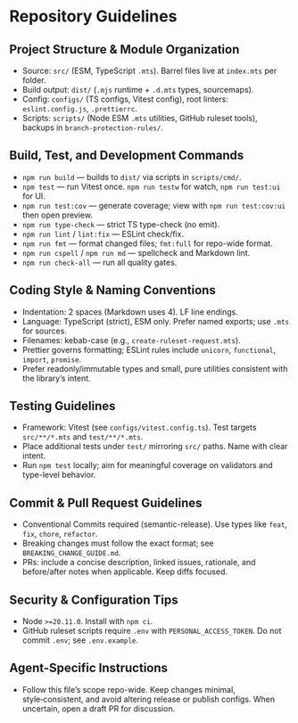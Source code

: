 # Repository Guidelines

## Project Structure & Module Organization

- Source: `src/` (ESM, TypeScript `.mts`). Barrel files live at `index.mts` per folder.
- Build output: `dist/` (`.mjs` runtime + `.d.mts` types, sourcemaps).
- Config: `configs/` (TS configs, Vitest config), root linters: `eslint.config.js`, `.prettierrc`.
- Scripts: `scripts/` (Node ESM `.mts` utilities, GitHub ruleset tools), backups in `branch-protection-rules/`.

## Build, Test, and Development Commands

- `npm run build` — builds to `dist/` via scripts in `scripts/cmd/`.
- `npm test` — run Vitest once. `npm run testw` for watch, `npm run test:ui` for UI.
- `npm run test:cov` — generate coverage; view with `npm run test:cov:ui` then open preview.
- `npm run type-check` — strict TS type-check (no emit).
- `npm run lint` / `lint:fix` — ESLint check/fix.
- `npm run fmt` — format changed files; `fmt:full` for repo-wide format.
- `npm run cspell` / `npm run md` — spellcheck and Markdown lint.
- `npm run check-all` — run all quality gates.

## Coding Style & Naming Conventions

- Indentation: 2 spaces (Markdown uses 4). LF line endings.
- Language: TypeScript (strict), ESM only. Prefer named exports; use `.mts` for sources.
- Filenames: kebab-case (e.g., `create-ruleset-request.mts`).
- Prettier governs formatting; ESLint rules include `unicorn`, `functional`, `import`, `promise`.
- Prefer readonly/immutable types and small, pure utilities consistent with the library’s intent.

## Testing Guidelines

- Framework: Vitest (see `configs/vitest.config.ts`). Test targets `src/**/*.mts` and `test/**/*.mts`.
- Place additional tests under `test/` mirroring `src/` paths. Name with clear intent.
- Run `npm test` locally; aim for meaningful coverage on validators and type-level behavior.

## Commit & Pull Request Guidelines

- Conventional Commits required (semantic-release). Use types like `feat`, `fix`, `chore`, `refactor`.
- Breaking changes must follow the exact format; see `BREAKING_CHANGE_GUIDE.md`.
- PRs: include a concise description, linked issues, rationale, and before/after notes when applicable. Keep diffs focused.

## Security & Configuration Tips

- Node `>=20.11.0`. Install with `npm ci`.
- GitHub ruleset scripts require `.env` with `PERSONAL_ACCESS_TOKEN`. Do not commit `.env`; see `.env.example`.

## Agent-Specific Instructions

- Follow this file’s scope repo-wide. Keep changes minimal, style‑consistent, and avoid altering release or publish configs. When uncertain, open a draft PR for discussion.
